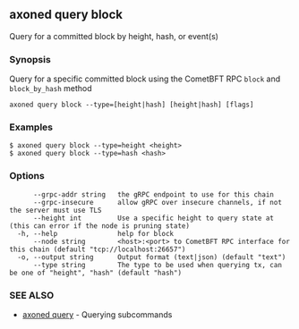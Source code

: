 ## axoned query block

Query for a committed block by height, hash, or event(s)

### Synopsis

Query for a specific committed block using the CometBFT RPC `block` and `block_by_hash` method

```
axoned query block --type=[height|hash] [height|hash] [flags]
```

### Examples

```
$ axoned query block --type=height <height>
$ axoned query block --type=hash <hash>
```

### Options

```
      --grpc-addr string   the gRPC endpoint to use for this chain
      --grpc-insecure      allow gRPC over insecure channels, if not the server must use TLS
      --height int         Use a specific height to query state at (this can error if the node is pruning state)
  -h, --help               help for block
      --node string        <host>:<port> to CometBFT RPC interface for this chain (default "tcp://localhost:26657")
  -o, --output string      Output format (text|json) (default "text")
      --type string        The type to be used when querying tx, can be one of "height", "hash" (default "hash")
```

### SEE ALSO

* [axoned query](axoned_query.md)	 - Querying subcommands
